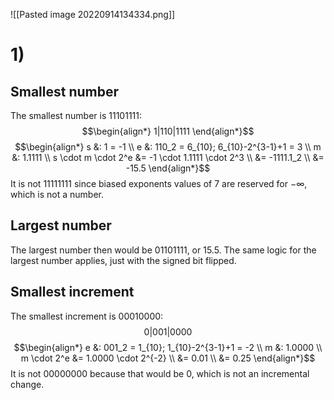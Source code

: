 ![[Pasted image 20220914134334.png]]

# 1)
## Smallest number
The smallest number is $11101111$:
$$\begin{align*}
	1|110|1111
\end{align*}$$
$$\begin{align*}
	s &: 1 = -1 \\
	e &: 110_2 = 6_{10}; 6_{10}-2^{3-1}+1 = 3 \\
	m &: 1.1111 \\
	s \cdot m \cdot 2^e &= -1 \cdot 1.1111 \cdot 2^3 \\
	&= -1111.1_2 \\
	&= -15.5
\end{align*}$$
It is not $11111111$ since biased exponents values of 7 are reserved for $-\infty$, which is not a number.

## Largest number
The largest number then would be $01101111$, or $15.5$. The same logic for the largest number applies, just with the signed bit flipped.

## Smallest increment
The smallest increment is 00010000:
$$0|001|0000$$
$$\begin{align*}
	e &: 001_2 = 1_{10}; 1_{10}-2^{3-1}+1 = -2 \\
	m &: 1.0000 \\
	m \cdot 2^e &= 1.0000 \cdot 2^{-2} \\
	&= 0.01 \\
	&= 0.25
\end{align*}$$
It is not $00000000$ because that would be 0, which is not an incremental change.
